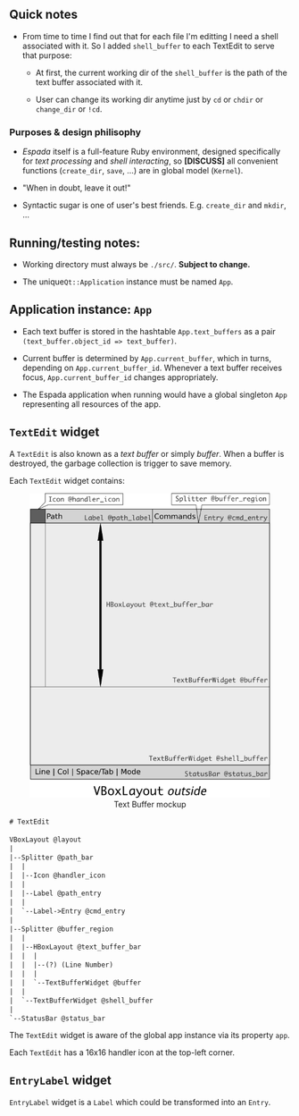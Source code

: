 ## Quick notes

* From time to time I find out that for each file I'm editting I need a shell associated with it.  So I added `shell_buffer` to each TextEdit to serve that purpose:

  - At first, the current working dir of the `shell_buffer` is the path of the text buffer associated with it.

  - User can change its working dir anytime just by `cd` or `chdir` or `change_dir` or `!cd`.

### Purposes & design philisophy

* *Espada* itself is a full-feature Ruby environment, designed specifically for *text processing* and *shell interacting*, so **\[DISCUSS\]** all convenient functions (`create_dir`, `save`, ...) are in global model (`Kernel`).

* "When in doubt, leave it out!"

* Syntactic sugar is one of user's best friends.  E.g. `create_dir` and `mkdir`, ...

## Running/testing notes:

* Working directory must always be `./src/`.  **Subject to change.**

* The unique`Qt::Application` instance must be named `App`.

## Application instance: `App`

* Each text buffer is stored in the hashtable `App.text_buffers` as a pair `(text_buffer.object_id => text_buffer)`.

* Current buffer is determined by `App.current_buffer`, which in turns, depending on `App.current_buffer_id`.  Whenever a text buffer receives focus, `App.current_buffer_id` changes appropriately.

* The Espada application when running would have a global singleton `App` representing all resources of the app.

## `TextEdit` widget

A `TextEdit` is also known as a *text buffer* or simply *buffer*.  When a buffer is destroyed, the garbage collection is trigger to save memory.

Each `TextEdit` widget contains:

<div style="align: center; text-align: center">
    <img src="../concepts/text_buffer.png" width="430px" /><br />
    Text Buffer mockup
</div>

    # TextEdit

    VBoxLayout @layout
    |
    |--Splitter @path_bar
    |  |
    |  |--Icon @handler_icon
    |  |
    |  |--Label @path_entry
    |  |
    |  `--Label->Entry @cmd_entry
    |
    |--Splitter @buffer_region
    |  |
    |  |--HBoxLayout @text_buffer_bar
    |  |  |
    |  |  |--(?) (Line Number)
    |  |  |
    |  |  `--TextBufferWidget @buffer
    |  |
    |  `--TextBufferWidget @shell_buffer
    |
    `--StatusBar @status_bar

The `TextEdit` widget is aware of the global app instance via its property `app`.

Each `TextEdit` has a 16x16 handler icon at the top-left corner.

## `EntryLabel` widget

`EntryLabel` widget is a `Label` which could be transformed into an `Entry`.

